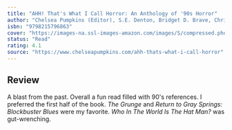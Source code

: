 ```yaml
---
title: "AHH! That's What I Call Horror: An Anthology of '90s Horror"
author: "Chelsea Pumpkins (Editor), S.E. Denton, Bridget D. Brave, Christopher O'Halloran, Caleb Stephens, Edith Lockwood, C.B. Jones, Mathew Wend, P.L. McMillan, Carson Winter, Patrick Barb, J.W. Donley, J.V. Gachs, Damien B.Raphael"
isbn: "9798215796863"
cover: "https://images-na.ssl-images-amazon.com/images/S/compressed.photo.goodreads.com/books/1665505215i/62883181.jpg"
status: "Read"
rating: 4.1
source: "https://www.chelseapumpkins.com/ahh-thats-what-i-call-horror"
---
```


## Review

A blast from the past. Overall a fun read filled with 90's references. I preferred the first half of the book. *The Grunge* and *Return to Gray Springs: Blockbuster Blues* were my favorite. *Who In The World Is The Hat Man?* was gut-wrenching. 

